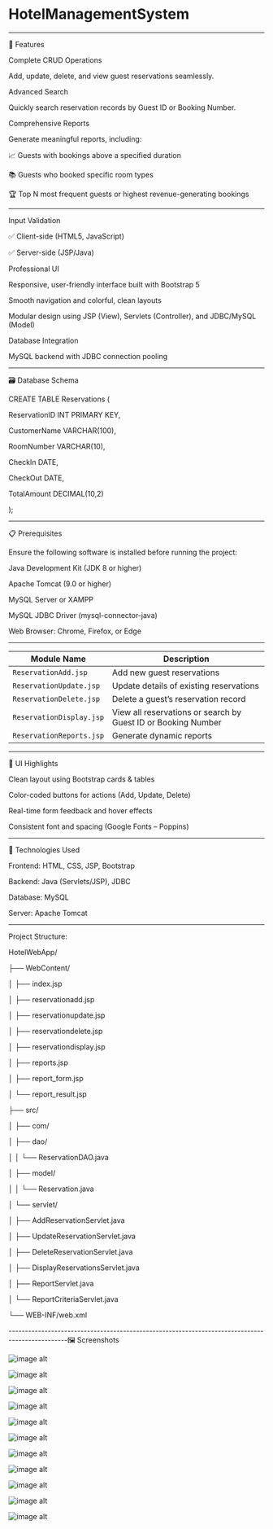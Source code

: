 # HotelManagementSystem
---

🚀 Features

Complete CRUD Operations

Add, update, delete, and view guest reservations seamlessly.

Advanced Search

Quickly search reservation records by Guest ID or Booking Number.

Comprehensive Reports

Generate meaningful reports, including:

📈 Guests with bookings above a specified duration

📚 Guests who booked specific room types

🏆 Top N most frequent guests or highest revenue-generating bookings

---

Input Validation

✅ Client-side (HTML5, JavaScript)

✅ Server-side (JSP/Java)

Professional UI

Responsive, user-friendly interface built with Bootstrap 5

Smooth navigation and colorful, clean layouts

Modular design using JSP (View), Servlets (Controller), and JDBC/MySQL (Model)

Database Integration

MySQL backend with JDBC connection pooling

---
🗃️ Database Schema

CREATE TABLE Reservations (

 ReservationID INT PRIMARY KEY,
 
 CustomerName VARCHAR(100),
 
 RoomNumber VARCHAR(10),
 
 CheckIn DATE,
 
 CheckOut DATE,
 
 TotalAmount DECIMAL(10,2)
 
);

---

📋 Prerequisites

Ensure the following software is installed before running the project:

Java Development Kit (JDK 8 or higher)

Apache Tomcat (9.0 or higher)

MySQL Server or XAMPP

MySQL JDBC Driver (mysql-connector-java)

Web Browser: Chrome, Firefox, or Edge

---

| Module Name              | Description                                                   |
| ------------------------ | ------------------------------------------------------------- |
| `ReservationAdd.jsp`     | Add new guest reservations                                    |
| `ReservationUpdate.jsp`  | Update details of existing reservations                       |
| `ReservationDelete.jsp`  | Delete a guest’s reservation record                           |
| `ReservationDisplay.jsp` | View all reservations or search by Guest ID or Booking Number |
| `ReservationReports.jsp` | Generate dynamic reports                                      |

---

🎨 UI Highlights

Clean layout using Bootstrap cards & tables

Color-coded buttons for actions (Add, Update, Delete)

Real-time form feedback and hover effects

Consistent font and spacing (Google Fonts – Poppins)

---

🔧 Technologies Used

Frontend: HTML, CSS, JSP, Bootstrap

Backend: Java (Servlets/JSP), JDBC

Database: MySQL

Server: Apache Tomcat

--------------------------------------------------------------------------------------------------------------------------------------------------------------------------------------------------------------------

Project Structure:

HotelWebApp/

├── WebContent/

│ ├── index.jsp

│ ├── reservationadd.jsp

│ ├── reservationupdate.jsp

│ ├── reservationdelete.jsp

│ ├── reservationdisplay.jsp

│ ├── reports.jsp

│ ├── report_form.jsp

│ └── report_result.jsp

├── src/

│ ├── com/

│ ├── dao/

│ │ └── ReservationDAO.java

│ ├── model/

│ │ └── Reservation.java

│ └── servlet/

│ ├── AddReservationServlet.java

│ ├── UpdateReservationServlet.java

│ ├── DeleteReservationServlet.java

│ ├── DisplayReservationsServlet.java

│ ├── ReportServlet.java

│ └── ReportCriteriaServlet.java

└── WEB-INF/web.xml

------------------------------------------------------------------------------------------------🖼️ Screenshots

![image alt](https://github.com/raghavendrapkarjagi/HotelManagementSystem/blob/main/output_screenshot/indexpage.png)

![image alt](https://github.com/raghavendrapkarjagi/HotelManagementSystem/blob/main/output_screenshot/addreservation.png)

![image alt](https://github.com/raghavendrapkarjagi/HotelManagementSystem/blob/main/output_screenshot/updatereservation1.png)

![image alt](https://github.com/raghavendrapkarjagi/HotelManagementSystem/blob/main/output_screenshot/updatereservation2.png)

![image alt](https://github.com/raghavendrapkarjagi/HotelManagementSystem/blob/main/output_screenshot/updatereservation3.png)

![image alt](https://github.com/raghavendrapkarjagi/HotelManagementSystem/blob/main/output_screenshot/cancelreservation1.png)

![image alt](https://github.com/raghavendrapkarjagi/HotelManagementSystem/blob/main/output_screenshot/cancelreservation2.png)

![image alt](https://github.com/raghavendrapkarjagi/HotelManagementSystem/blob/main/output_screenshot/viewreservation.png)

![image alt](https://github.com/raghavendrapkarjagi/HotelManagementSystem/blob/main/output_screenshot/report1.png)

![image alt](https://github.com/raghavendrapkarjagi/HotelManagementSystem/blob/main/output_screenshot/report2.png)

![image alt](https://github.com/raghavendrapkarjagi/HotelManagementSystem/blob/main/output_screenshot/report3.png)


